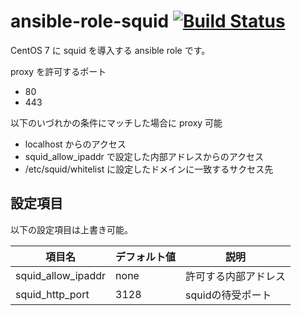 # ansible-role-squid [![Build Status](https://travis-ci.org/izumimatsuo/ansible-role-squid.svg?branch=master)](https://travis-ci.org/izumimatsuo/ansible-role-squid)

CentOS 7 に squid を導入する ansible role です。

proxy を許可するポート

- 80
- 443

以下のいづれかの条件にマッチした場合に proxy 可能

- localhost からのアクセス
- squid_allow_ipaddr で設定した内部アドレスからのアクセス
- /etc/squid/whitelist に設定したドメインに一致するサクセス先

## 設定項目

以下の設定項目は上書き可能。

| 項目名             | デフォルト値   | 説明                 |
| ------------------ | -------------- |--------------------- |
| squid_allow_ipaddr | none           | 許可する内部アドレス |
| squid_http_port    | 3128           | squidの待受ポート    |
